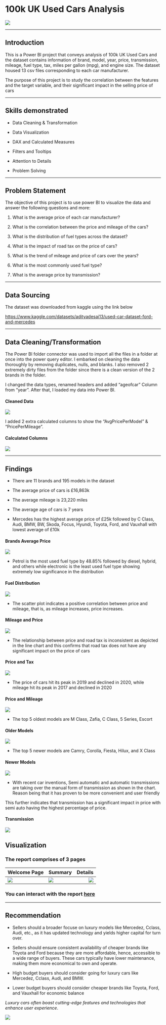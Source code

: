 # 100k UK Used Cars Analysis
  ![](welcome_page.PNG)

-------
## Introduction
This is a Power BI project that conveys analysis of 100k UK Used Cars and the dataset contains information of brand, model, year, price, transmission, mileage, fuel type, tax, miles per gallon (mpg),  and engine size. The dataset housed 13 csv files corresponding to each car manufacturer. 

The purpose of this project is to study the correlation between the features and the target variable, and their significant impact in the selling price of cars

-------
## Skills demonstrated
* Data Cleaning & Transformation

* Data Visualization

* DAX and Calculated Measures

* Filters and Tooltips

* Attention to Details

* Problem Solving

-------
## Problem Statement

The objective of this project is to use power BI to visualize the data and answer the following questions and more:

1. What is the average price of each car manufacturer?

2. What is the correlation between the price and mileage of the cars?

3. What is the distribution of fuel types across the dataset?

4. What is the impact of road tax on the price of cars?

5. What is the trend of mileage and price of cars over the years?

6. What is the most commonly used fuel type?

7. What is the average price by transmission?

-------
## Data Sourcing

 The dataset was downloaded from kaggle using the link below

https://www.kaggle.com/datasets/adityadesai13/used-car-dataset-ford-and-mercedes

------
## Data Cleaning/Transformation
The Power BI  folder connector was used to import all the files in a folder at once into the power query editor. I embarked on cleaning the data thoroughly by removing duplicates, nulls, and blanks. I also removed 2 extremely dirty files from the folder since there is a clean version of the 2 brands in the folder. 

I changed the data types, renamed headers and added “ageofcar” Column from “year”. After that, I loaded my data into Power BI. 

#### Cleaned Data
![](cleaned_data.PNG)

I added 2 extra calculated columns to show the “AvgPricePerModel” & “PricePerMileage”.

#### Calculated Columns
![](calculated_columns.PNG)

------
## Findings

* There are 11 brands and 195 models in the dataset

* The average price of cars is  £16,863k

* The average mileage is 23,220 miles

* The average age of cars is 7 years

* Mercedes has the highest average price of £25k followed by C Class, Audi, BMW, BW, Skoda, Focus, Hyundi, Toyota, Ford, and Vauxhall with lowest average of  £10k

#### Brands Average Price
![](uk_brand_chart.PNG)

* Petrol is the most used fuel type by 48.85% followed by diesel, hybrid, and others while electronic is the least used fuel type showing extremely low significance in the distribution

#### Fuel Distribution
![](fuel_distribution_chart.PNG)

* The scatter plot indicates a positive correlation between price and mileage, that is, as mileage increases, price increases.

#### Mileage and Price
![](mileage_and_price_chart.PNG)

* The relationship between price and road tax is inconsistent as depicted in the line chart and this confirms that road tax does not have any significant impact on the price of cars

#### Price and Tax
![](price_and_tax_chart.PNG)

* The price of cars hit its peak in 2019 and declined in 2020, while mileage hit its peak in 2017 and declined in 2020

#### Price and Mileage
![](price_and_mileage.PNG)

* The top 5 oldest models are M Class, Zafia, C Class, 5 Series, Escort

#### Older Models
![](older_models_chart.PNG)

* The top 5 newer models are Camry, Corolla, Fiesta, Hilux, and X Class

#### Newer Models
![](newer_models_chart.PNG)

* With recent car inventions, Semi automatic and automatic transmissions are  taking over the manual form of transmission as shown in the chart. Reason being that it has proven to be more convenient and user friendly

This further indicates that transmission has a significant impact in price with semi auto having the highest percentage of price.

#### Transmission
![](percentage_by_transmission.PNG)

## Visualization
### The report comprises of 3 pages
Welcome Page                             |                             Summary                            |                     Details                                     
:----------------------------------------|----------------------------------------------------------------|----------------------------:
![](welcome_page.PNG)                    |                       ![](summary_page.PNG)                    |        ![](details_page.PNG) 

### You can interact with the report [here](https://app.powerbi.com/groups/me/reports/51648ac4-8355-4d7b-8551-10d768e335f6/ReportSection?experience=power-bi)

-------
## Recommendation

* Sellers should a broader focuse on luxury models like Mercedez, Cclass, Audi, etc., as it has updated technology and yields higher capital for turn over.

* Sellers should ensure consistent availability of cheaper brands like Toyota and Ford because they are more affordable, hence, accessible to a wide range of buyers. These cars typically have lower maintenance, making them more economical to own and operate.

* High budget buyers should consider going for luxury cars like Mercedez, Cclass, Audi, and BMW.

* Lower budget buyers should consider cheaper brands like Toyota, Ford, and Vauxhall for economic balance

_Luxury cars often boast cutting-edge features and technologies that  enhance user experience_.


![](THANKS.jpg)




